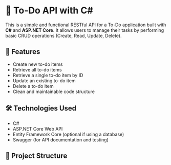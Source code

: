 # 📝 To-Do API with C#

This is a simple and functional RESTful API for a To-Do application built with **C#** and **ASP.NET Core**. It allows users to manage their tasks by performing basic CRUD operations (Create, Read, Update, Delete).

## 🚀 Features

- Create new to-do items
- Retrieve all to-do items
- Retrieve a single to-do item by ID
- Update an existing to-do item
- Delete a to-do item
- Clean and maintainable code structure

## 🛠️ Technologies Used

- C#
- ASP.NET Core Web API
- Entity Framework Core (optional if using a database)
- Swagger (for API documentation and testing)

## 📁 Project Structure

